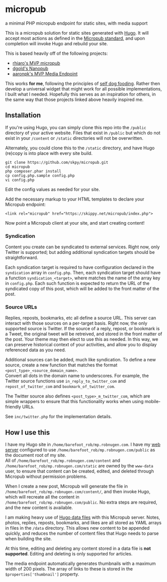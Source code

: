 # micropub
a minimal PHP micropub endpoint for static sites, with media support

This is a micropub solution for static sites generated with [Hugo](https://gohugo.io/).
It will accept most actions as defined in the [Micropub standard](https://www.w3.org/TR/micropub/),
and upon completion will invoke Hugo and rebuild your site.

This is based heavily off of the following projects:
* [rhiaro's MVP micropub](https://rhiaro.co.uk/2015/04/minimum-viable-micropub)
* [dgold's Nanopub](https://github.com/dg01d/nanopub/)
* [aaronpk's MVP Media Endpoint](https://gist.github.com/aaronpk/4bee1753688ca9f3036d6f31377edf14)

This works **for me**, following the principles of [self dog fooding](https://indieweb.org/selfdogfood).
Rather then develop a universal widget that might work for all possible implementations,
I built what I needed.  Hopefully this serves as an inspiration for others, in the same way
that those projects linked above heavily inspired me.

## Installation
If you're using Hugo, you can simply clone this repo into the `/public` directory
of your active website.  Files that exist in `/public` but which do not exist in
your `/content` or `/static` directories will not be overwritten.

Alternately, you could clone this to the `/static` directory, and have Hugo
(re)copy is into place with every site build.

```
git clone https://github.com/skpy/micropub.git
cd micropub
php composer.phar install
cp config.php.sample config.php
vi config.php
```
Edit the config values as needed for your site.

Add the necessary markup to your HTML templates to declare your Micropub endpoint:
```
<link rel="micropub" href="https://skippy.net/micropub/index.php">
```

Now point a Micropub client at your site, and start creating content!

### Syndication
Content you create can be syndicated to external services. Right now, only Twitter
is supported; but adding additional syndication targets should be straightforward.

Each syndication target is required to have configuration declared in the
`syndication` array in `config.php`.  Then, each syndication target should have
a function `syndication_<target>`, where <target> matches the name of the array
key in `config.php`.  Each such function is expected to return the URL of the
syndicated copy of this post, which will be added to the front matter of the post.

### Source URLs
Replies, reposts, bookmarks, etc all define a source URL. This server can interact
with those sources on a per-target basis.  Right now, the only supported source is
Twitter.  If the source of a reply, repost, or bookmark is a Tweet, the original
tweet will be retreived, and stored in the front matter of the post.  Your theme
may then elect to use this as needed.  In this way, we can preserve historical
context of your activities, and allow you to display referenced data as you need.

Additional sources can be added, much like syndication.  To define a new source,
create a new function that matches the format `<post_type>_<source_domain_name>`.  
Convert all dots in the domain name to underscores.  For example, the Twitter
source functions use `in_reply_to_twitter_com` and `repost_of_twitter_com` and
`bookmark_of_twitter_com`.

The Twitter source also defines `<post_type>_m_twitter_com`, which are simple
wrappers to ensure that this functionality works when using mobile-friendly URLs.

See `inc/twitter.php` for the implementation details.

## How I use this
I have my Hugo site in `/home/barefoot_rob/mp.robnugen.com`.  I have my
[web server](https://caddyserver.com/) configured to use
`/home/barefoot_rob/mp.robnugen.com/public`
 as the document root of my site.  
All of `/home/barefoot_rob/mp.robnugen.com/content`
 and
`/home/barefoot_rob/mp.robnugen.com/static`
 are owned by the `www-data` user, to ensure that content can be created, edited,
 and deleted through Micropub without permission problems.

When I create a new post, Micropub will generate the file in
`/home/barefoot_rob/mp.robnugen.com/content/`,
 and then invoke Hugo, which will recreate all the content in
 `/home/barefoot_rob/mp.robnugen.com/public`.
   No extra steps are required, and the new content is available.

I am making heavy use of
[Hugo data files](https://gohugo.io/templates/data-templates/)
 with this Micropub server. Notes, photos, replies, reposts, bookmarks, and
 likes are all stored as YAML arrays in files in the `/data` directory. This
 allows new content to be appended quickly, and reduces the number of content
 files that Hugo needs to parse when building the site.

At this time, editing and deleting any content stored in a data file is
**not supported**. Editing and deleting is only supported for articles.

The media endpoint automatically generates thumbnails with a maximum width of
200 pixels. The array of links to these is stored in the
`$properties['thumbnail']`
property.
